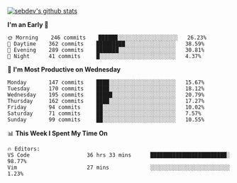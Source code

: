 [![sebdev's github stats](https://github-readme-stats.vercel.app/api?username=sebdeveloper6952&theme=vue-dark)](https://github.com/anuraghazra/github-readme-stats)
<!--START_SECTION:waka-->
**I'm an Early 🐤** 

```text
🌞 Morning    246 commits    ██████░░░░░░░░░░░░░░░░░░░   26.23% 
🌆 Daytime    362 commits    █████████░░░░░░░░░░░░░░░░   38.59% 
🌃 Evening    289 commits    ███████░░░░░░░░░░░░░░░░░░   30.81% 
🌙 Night      41 commits     █░░░░░░░░░░░░░░░░░░░░░░░░   4.37%

```
📅 **I'm Most Productive on Wednesday** 

```text
Monday       147 commits    ████░░░░░░░░░░░░░░░░░░░░░   15.67% 
Tuesday      170 commits    ████░░░░░░░░░░░░░░░░░░░░░   18.12% 
Wednesday    195 commits    █████░░░░░░░░░░░░░░░░░░░░   20.79% 
Thursday     162 commits    ████░░░░░░░░░░░░░░░░░░░░░   17.27% 
Friday       94 commits     ██░░░░░░░░░░░░░░░░░░░░░░░   10.02% 
Saturday     71 commits     ██░░░░░░░░░░░░░░░░░░░░░░░   7.57% 
Sunday       99 commits     ██░░░░░░░░░░░░░░░░░░░░░░░   10.55%

```


📊 **This Week I Spent My Time On** 

```text
🔥 Editors: 
VS Code                  36 hrs 33 mins      ████████████████████████░   98.77% 
Vim                      27 mins             ░░░░░░░░░░░░░░░░░░░░░░░░░   1.23%

```


<!--END_SECTION:waka-->
